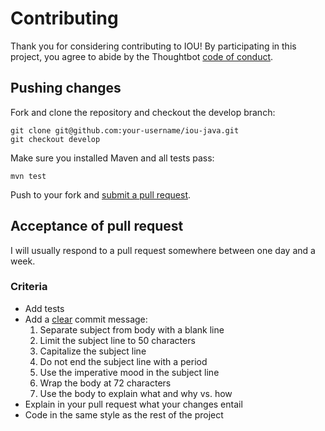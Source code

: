 # Contributing

Thank you for considering contributing to IOU! By participating in this project, you agree to abide by the Thoughtbot [code of conduct](https://thoughtbot.com/open-source-code-of-conduct).

## Pushing changes

Fork and clone the repository and checkout the develop branch:

    git clone git@github.com:your-username/iou-java.git
    git checkout develop

Make sure you installed Maven and all tests pass:

    mvn test

Push to your fork and [submit a pull request](https://github.com/ioweyou/iou-java/compare).

## Acceptance of pull request

I will usually respond to a pull request somewhere between one day and a week.

### Criteria

* Add tests
* Add a [clear](http://chris.beams.io/posts/git-commit) commit message:
  1. Separate subject from body with a blank line
  2. Limit the subject line to 50 characters
  3. Capitalize the subject line
  4. Do not end the subject line with a period
  5. Use the imperative mood in the subject line
  6. Wrap the body at 72 characters
  7. Use the body to explain what and why vs. how
* Explain in your pull request what your changes entail
* Code in the same style as the rest of the project
